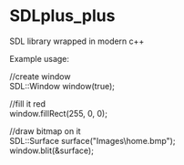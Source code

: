 # SDLplus_plus
SDL library wrapped in modern c++

Example usage:

//create window<br/>
SDL::Window window(true);

//fill it red<br/>
window.fillRect(255, 0, 0);

//draw bitmap on it<br/>
SDL::Surface surface("Images\\home.bmp");<br/>
window.blit(&surface);

